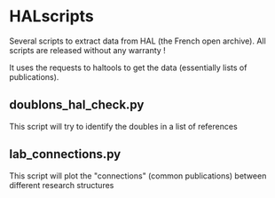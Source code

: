 # HALscripts
Several scripts to extract data from HAL (the French open archive).
All scripts are released without any warranty !

It uses the requests to haltools to get the data (essentially lists of publications).

## doublons_hal_check.py 
This script will try to identify the doubles in a list of references 

## lab_connections.py
This script will plot the "connections" (common publications) between different research structures
